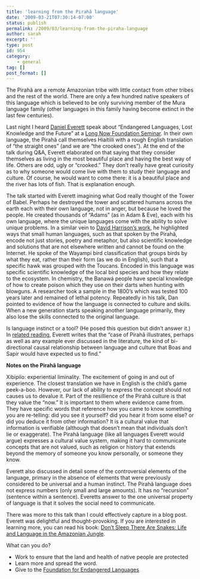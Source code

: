 ```yaml
---
title: 'learning from the Pirahã language'
date: '2009-03-21T07:30:14-07:00'
status: publish
permalink: /2009/03/learning-from-the-piraha-language
author: sarah
excerpt: ''
type: post
id: 954
category:
    - general
tag: []
post_format: []
---
```

The Pirahã are a remote Amazonian tribe with little contact from other tribes and the rest of the world. There are only a few hundred native speakers of this language which is believed to be only surviving member of the Mura language family (other languages in this family having become extinct in the last few centuries).

Last night I heard [Daniel Everett](http://www.llc.ilstu.edu/dlevere/) speak about “Endangered Languages, Lost Knowledge and the Future” at a [Long Now Foundation Seminar](http://www.longnow.org/projects/seminars/). In their own language, the Pirahã call themselves Hiaitíilí with a rough English translation of “the straight ones” (and we are “the crooked ones”). At the end of the talk during Q&amp;A, Everett elaborated on that saying that they consider themselves as living in the most beautiful place and having the best way of life. Others are odd, ugly or “crooked.” They don’t really have great curiosity as to why someone would come live with them to study their language and culture. Of course, he would want to come there: it is a beautiful place and the river has lots of fish. That is explanation enough.

The talk started with Everett imagining what God really thought of the Tower of Babel. Perhaps he destroyed the tower and scattered humans across the earth each with their own language, not in anger, but because he loved the people. He created thousands of “Adams” (as in Adam &amp; Eve), each with his own language, where the unique languages come with the ability to solve unique problems. In a similar vein to [David Harrison’s work](https://www.ultrasaurus.com/sarahblog/2009/02/who-cares-if-languages-become-extinct/), he highlighted ways that small human languages, such as that spoken by the Pirahã, encode not just stories, poetry and metaphor, but also scientific knowledge and solutions that are not elsewhere written and cannot be found on the Internet. He spoke of the Wayampi bird classification that groups birds by what they eat, rather than their form (as we do in English), such that a specific hawk was grouped with the Toucans. Encoded in this language was specific scientific knowledge of the local bird species and how they relate to the ecosystem. In chemistry, the Banawá people have special knowledge of how to create poison which they use on their darts when hunting with blowguns. A researcher took a sample in the 1800’s which was tested 100 years later and remained of lethal potency. Repeatedly in his talk, Dan pointed to evidence of how the language is connected to culture and skills. When a new generation starts speaking another language primarily, they also lose the skills connected to the original language.

Is language instinct or a tool? (He posed this question but didn’t answer it.) In [related reading](http://itre.cis.upenn.edu/~myl/languagelog/archives/001387.html), Everett writes that the “case of Pirahã illustrates, perhaps as well as any example ever discussed in the literature, the kind of bi-directional causal relationship between language and culture that Boas and Sapir would have expected us to find.”

**Notes on the Pirahã language**

Xibipíío: experiential liminality. The excitement of going in and out of experience. The closest translation we have in English is the child’s game peek-a-boo. However, our lack of ability to express the concept should not causes us to devalue it. Part of the resillience of the Pirahã culture is that they value the “now.” It is important to them where evidence came from. They have specific words that reference how you came to know something you are re-telling: did you see it yourself? did you hear it from some else? or did you deduce it from other information? It is a cultural value that information is verifiable (although that doesn’t mean that individuals don’t lie or exaggerate). The Pirahã language (like all languages Everett would argue) expresses a cultural value system, making it hard to communicate concepts that are not valued, such as religion or history that extends beyond the memory of someone you know personally, or someone they know.

Everett also discussed in detail some of the controversial elements of the language, primary in the absence of elements that were previously considered to be universal and a human instinct. The Pirahã language does not express numbers (only small and large amounts). It has no “recursion” (sentence within a sentence). Everetts answer to the one universal property of language is that it solves the social need to communicate.

There was more to this talk than I could effectively capture in a blog post. Everett was delightful and thought-provoking. If you are interested in learning more, you can read his book: [Don’t Sleep There Are Snakes: Life and Language in the Amazonian Jungle](http://www.amazon.com/Dont-Sleep-There-Are-Snakes/dp/0375425020/thelongnowfounda).

What can you do?

- Work to ensure that the land and health of native people are protected
- Learn more and spread the word.
- Give to the [Foundation for Endangered Languages](http://www.ogmios.org/home.htm)